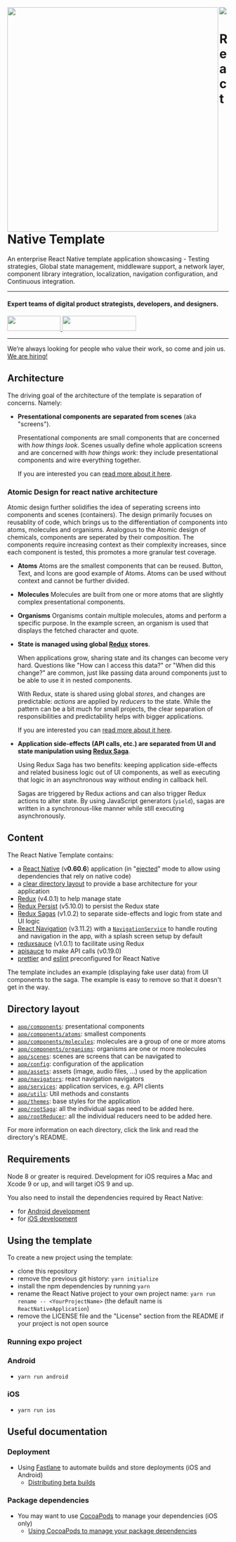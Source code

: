 <img align="left" src="https://github.com/wednesday-solutions/react-native-template/blob/master/react_native_template_github.svg" width="480" height="510" />

<div>
  <a href="https://www.wednesday.is?utm_source=gthb&utm_medium=repo&utm_campaign=serverless" align="left" style="margin-left: 0;">
    <img src="https://uploads-ssl.webflow.com/5ee36ce1473112550f1e1739/5f5879492fafecdb3e5b0e75_wednesday_logo.svg">
  </a>
  <p>
    <h1 align="left">React Native Template
    </h1>
  </p>

  <p>
An enterprise React Native template application showcasing - Testing strategies, Global state management, middleware support, a network layer, component library integration, localization, navigation configuration, and Continuous integration.
  </p>

  ___


  <p>
    <h4>
      Expert teams of digital product strategists, developers, and designers.
    </h4>
  </p>

  <div>
    <a href="https://www.wednesday.is/contact-us?utm_source=gthb&utm_medium=repo&utm_campaign=serverless" target="_blank">
      <img src="https://uploads-ssl.webflow.com/5ee36ce1473112550f1e1739/5f6ae88b9005f9ed382fb2a5_button_get_in_touch.svg" width="121" height="34">
    </a>
    <a href="https://github.com/wednesday-solutions/" target="_blank">
      <img src="https://uploads-ssl.webflow.com/5ee36ce1473112550f1e1739/5f6ae88bb1958c3253756c39_button_follow_on_github.svg" width="168" height="34">
    </a>
  </div>

  ___

  <span>We’re always looking for people who value their work, so come and join us. <a href="https://www.wednesday.is/hiring">We are hiring!</a></span>
</div>

## Architecture

The driving goal of the architecture of the template is separation of concerns. Namely:

- **Presentational components are separated from scenes** (aka "screens").

    Presentational components are small components that are concerned with *how things look*. Scenes usually define whole application screens and are concerned with *how things work*: they include presentational components and wire everything together.
    
    If you are interested you can [read more about it here](https://medium.com/@dan_abramov/smart-and-dumb-components-7ca2f9a7c7d0).
    
### Atomic Design for react native architecture
Atomic design further solidifies the idea of seperating screens into components and scenes (containers). The design primarily focuses on reusablity of code, which brings us to the differentiation of components into atoms, molecules and organisms. Analogous to the Atomic design of chemicals, components are seperated by their composition. The components require increasing context as their complexity increases, since each component is tested, this promotes a more granular test coverage.
        
 - **Atoms**
        Atoms are the smallest components that can be reused. Button, Text, and Icons are good example of Atoms. Atoms can be used without context and cannot be further divided.

- **Molecules**
        Molecules are built from one or more atoms that are slightly complex presentational components.

- **Organisms**
        Organisms contain multiple molecules, atoms and perform a specific purpose. In the example screen, an organism is used that displays the fetched character and quote.

- **State is managed using global [Redux](https://redux.js.org/) stores**.

    When applications grow, sharing state and its changes can become very hard. Questions like "How can I access this data?" or "When did this change?" are common, just like passing data around components just to be able to use it in nested components.
     
    With Redux, state is shared using global *stores*, and changes are predictable: *actions* are applied by *reducers* to the state. While the pattern can be a bit much for small projects, the clear separation of responsibilities and predictability helps with bigger applications.
    
    If you are interested you can [read more about it here](https://redux.js.org/introduction/motivation).
    
- **Application side-effects (API calls, etc.) are separated from UI and state manipulation using [Redux Saga](https://redux-saga.js.org/)**.

    Using Redux Saga has two benefits: keeping application side-effects and related business logic out of UI components, as well as executing that logic in an asynchronous way without ending in callback hell.
    
    Sagas are triggered by Redux actions and can also trigger Redux actions to alter state. By using JavaScript generators (`yield`), sagas are written in a synchronous-like manner while still executing asynchronously.

## Content

The React Native Template contains:

- a [React Native](https://facebook.github.io/react-native/) (v**0.60.6**) application (in "[ejected](https://github.com/react-community/create-react-native-app/blob/master/EJECTING.md)" mode to allow using dependencies that rely on native code)
- a [clear directory layout](#directory-layout) to provide a base architecture for your application
- [Redux](https://redux.js.org/) (v4.0.1) to help manage state
- [Redux Persist](https://github.com/rt2zz/redux-persist) (v5.10.0) to persist the Redux state
- [Redux Sagas](https://redux-saga.js.org) (v1.0.2) to separate side-effects and logic from state and UI logic
- [React Navigation](https://reactnavigation.org/) (v3.11.2) with a [`NavigationService`](app/services/navigationService.js) to handle routing and navigation in the app, with a splash screen setup by default
- [reduxsauce](https://github.com/infinitered/reduxsauce) (v1.0.1) to facilitate using Redux
- [apisauce](https://github.com/infinitered/apisauce/) to make API calls (v0.19.0)
- [prettier](https://prettier.io/) and [eslint](https://eslint.org/) preconfigured for React Native

The template includes an example (displaying fake user data) from UI components to the saga. The example is easy to remove so that it doesn't get in the way.

## Directory layout

- [`app/components`](app/components): presentational components
- [`app/components/atoms`](app/components/atoms): smallest components
- [`app/components/molecules`](app/components/molecules): molecules are a group of one or more atoms
- [`app/components/organisms`](app/components/organisms): organisms are one or more molecules
- [`app/scenes`](app/components/scenes): scenes are screens that can be navigated to
- [`app/config`](app/config): configuration of the application
- [`app/assets`](app/assets): assets (image, audio files, ...) used by the application
- [`app/navigators`](app/navigators): react navigation navigators 
- [`app/services`](app/services): application services, e.g. API clients
- [`app/utils`](app/utils): Util methods and constants
- [`app/themes`](app/themes): base styles for the application
- [`app/rootSaga`](app/rootSaga): all the individual sagas need to be added here.
- [`app/rootReducer`](app/rootReducer): all the individual reducers need to be added here.

For more information on each directory, click the link and read the directory's README.

## Requirements

Node 8 or greater is required. Development for iOS requires a Mac and Xcode 9 or up, and will target iOS 9 and up.

You also need to install the dependencies required by React Native:

- for [Android development](https://facebook.github.io/react-native/docs/getting-started.html#installing-dependencies-3)
- for [iOS development](https://facebook.github.io/react-native/docs/getting-started.html#installing-dependencies)


## Using the template

To create a new project using the template:

- clone this repository
- remove the previous git history: `yarn initialize`
- install the npm dependencies by running `yarn`
- rename the React Native project to your own project name: `yarn run rename -- <YourProjectName>` (the default name is `ReactNativeApplication`)
- remove the LICENSE file and the "License" section from the README if your project is not open source


### Running expo project

### Android
 - `yarn run android`

### iOS
- `yarn run ios`

 
## Useful documentation

### Deployment

- Using [Fastlane](https://fastlane.tools/) to automate builds and store deployments (iOS and Android)
  - [Distributing beta builds](docs/beta%20builds.md)

### Package dependencies

- You may want to use [CocoaPods](https://cocoapods.org/) to manage your dependencies (iOS only) 
  - [Using CocoaPods to manage your package dependencies](docs/setup%20cocoapods.md)

